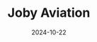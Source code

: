 ---  
layout: startup_page  
title: "Joby Aviation"  
id: "jobyaviation.com"  
permalink: "/jobyaviationjobyaviation.com10222024/"  
website: "https://www.jobyaviation.com/"  
funding_round: ""  
funding_amount: "$500M"  
investors: "Toyota"  
about: "Joby Aviation develops and manufactures electric vertical takeoff and landing (eVTOL) aircraft for air taxi networks. Their focus is on creating safe, efficient, and sustainable urban air mobility solutions. The company is working towards commercial operations in 2025."  
markets: "Aviation, Transportation, Advanced Air Mobility (AAM), Aerospace, Air Transportation, Electric Vehicle"  
hq: "Santa Cruz, California, United States"  
founded_year: "2009"  
linkedin: "https://www.linkedin.com/company/jobyaviation/"  
twitter: "https://twitter.com/jobyaviation"  
instagram: ""  
facebook: "https://www.facebook.com/JobyAviation"  
crunchbase: "https://www.crunchbase.com/organization/joby-aviation"  
pitchbook: "https://pitchbook.com/profiles/company/112659-13"  

date_display: "22-Oct-2024"  
date: "2024-10-22"

# SEO Optimization  
meta_title: "Joby Aviation -  Funding ($500M)"  
meta_description: "Joby Aviation, Joby Aviation develops and manufactures electric vertical takeoff and landing (eVTOL) aircraft for air taxi networks. Their focus is on creating safe,..."  
meta_keywords: "Joby Aviation, Aviation, Transportation, Advanced Air Mobility (AAM), Aerospace, Air Transportation, Electric Vehicle,  funding"  
canonical_url: "https://startup.projectstartups.com/jobyaviationjobyaviation.com10222024/"  
---